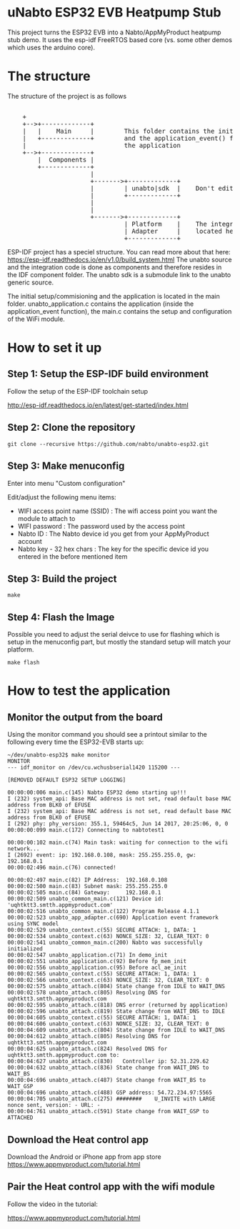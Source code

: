 # uNabto ESP32 EVB Heatpump Stub 

This project turns the ESP32 EVB into a Nabto/AppMyProduct heatpump stub demo. It uses the esp-idf FreeRTOS based core (vs. some other demos which uses the arduino core).

# The structure

The structure of the project is as follows
<pre>

    +
    +-->+-------------+
    |   |    Main     |        This folder contains the initial setup
    |   +-------------+        and the application_event() function defining
    |                          the application
    +-->+-------------+
        |  Components |
        +-------------+
                      |
                      +------->+-------------+
                      |        | unabto|sdk  |    Don't edit here
                      |        +-------------+
                      |
                      |
                      +------->+-------------+
                               | Platform    |    The integration is
                               | Adapter     |    located here
                               +-------------+
</pre>


ESP-IDF project has a speciel structure. You can read more about that here:
https://esp-idf.readthedocs.io/en/v1.0/build_system.html
The unabto source and the integration code is done as components and therefore resides in the IDF component folder.
The unabto sdk is a submodule link to the unabto generic source.

The initial setup/commisioning and the application is located in the main folder.
unabto_application.c contains the application (inside the application_event function), the main.c contains the setup and configuration of the WiFi module.


# How to set it up

## Step 1: Setup the ESP-IDF build environment

Follow the setup of the ESP-IDF toolchain setup

http://esp-idf.readthedocs.io/en/latest/get-started/index.html

## Step 2: Clone the repository


```
git clone --recursive https://github.com/nabto/unabto-esp32.git
```

## Step 3: Make menuconfig

Enter into menu "Custom configuration"

Edit/adjust the following menu items:


* WIFI access point name (SSID) : The wifi access point you want the module to attach to
* WIFI password : The password used by the access point
* Nabto ID : The Nabto device id you get from your AppMyProduct account
* Nabto key - 32 hex chars : The key for the specific device id you entered in the before mentioned item


## Step 3: Build the project

```
make
```

## Step 4: Flash the Image

Possible you need to adjust the serial deivce to use for flashing which is setup in the menuconfig part, but mostly the standard setup will match your platform.

```
make flash
```


# How to test the application



## Monitor the output from the board

Using the monitor command you should see a printout similar to the following every time the ESP32-EVB starts up:


```
~/dev/unabto-esp32$ make monitor
MONITOR
--- idf_monitor on /dev/cu.wchusbserial1420 115200 ---

[REMOVED DEFAULT ESP32 SETUP LOGGING]

00:00:00:006 main.c(145) Nabto ESP32 demo starting up!!!
I (232) system_api: Base MAC address is not set, read default base MAC address from BLK0 of EFUSE
I (232) system_api: Base MAC address is not set, read default base MAC address from BLK0 of EFUSE
I (292) phy: phy_version: 355.1, 59464c5, Jun 14 2017, 20:25:06, 0, 0
00:00:00:099 main.c(172) Connecting to nabtotest1

00:00:00:102 main.c(74) Main task: waiting for connection to the wifi network...
I (2692) event: ip: 192.168.0.108, mask: 255.255.255.0, gw: 192.168.0.1
00:00:02:496 main.c(76) connected!

00:00:02:497 main.c(82) IP Address:  192.168.0.108
00:00:02:500 main.c(83) Subnet mask: 255.255.255.0
00:00:02:505 main.c(84) Gateway:     192.168.0.1
00:00:02:509 unabto_common_main.c(121) Device id: 'uqhtktt3.smtth.appmyproduct.com'
00:00:02:516 unabto_common_main.c(122) Program Release 4.1.1
00:00:02:523 unabto_app_adapter.c(690) Application event framework using SYNC model
00:00:02:529 unabto_context.c(55) SECURE ATTACH: 1, DATA: 1
00:00:02:534 unabto_context.c(63) NONCE_SIZE: 32, CLEAR_TEXT: 0
00:00:02:541 unabto_common_main.c(200) Nabto was successfully initialized
00:00:02:547 unabto_application.c(71) In demo_init
00:00:02:551 unabto_application.c(92) Before fp_mem_init
00:00:02:556 unabto_application.c(95) Before acl_ae_init
00:00:02:565 unabto_context.c(55) SECURE ATTACH: 1, DATA: 1
00:00:02:566 unabto_context.c(63) NONCE_SIZE: 32, CLEAR_TEXT: 0
00:00:02:575 unabto_attach.c(804) State change from IDLE to WAIT_DNS
00:00:02:578 unabto_attach.c(805) Resolving DNS for uqhtktt3.smtth.appmyproduct.com
00:00:02:595 unabto_attach.c(818) DNS error (returned by application)
00:00:02:596 unabto_attach.c(819) State change from WAIT_DNS to IDLE
00:00:04:605 unabto_context.c(55) SECURE ATTACH: 1, DATA: 1
00:00:04:606 unabto_context.c(63) NONCE_SIZE: 32, CLEAR_TEXT: 0
00:00:04:609 unabto_attach.c(804) State change from IDLE to WAIT_DNS
00:00:04:612 unabto_attach.c(805) Resolving DNS for uqhtktt3.smtth.appmyproduct.com
00:00:04:625 unabto_attach.c(824) Resolved DNS for uqhtktt3.smtth.appmyproduct.com to:
00:00:04:627 unabto_attach.c(830)   Controller ip: 52.31.229.62
00:00:04:632 unabto_attach.c(836) State change from WAIT_DNS to WAIT_BS
00:00:04:696 unabto_attach.c(487) State change from WAIT_BS to WAIT_GSP
00:00:04:696 unabto_attach.c(488) GSP address: 54.72.234.97:5565
00:00:04:705 unabto_attach.c(275) ########    U_INVITE with LARGE nonce sent, version: - URL: -
00:00:04:761 unabto_attach.c(591) State change from WAIT_GSP to ATTACHED
```

## Download the Heat control app

Download the Android or iPhone app from app store
https://www.appmyproduct.com/tutorial.html


## Pair the Heat control app with the wifi module

Follow the video in the tutorial:

https://www.appmyproduct.com/tutorial.html

